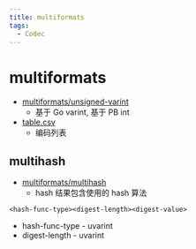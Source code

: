 ```yaml
---
title: multiformats
tags:
  - Codec
---
```


# multiformats

- [multiformats/unsigned-varint](https://github.com/multiformats/unsigned-varint)
  - 基于 Go varint, 基于 PB int
- [table.csv](https://github.com/multiformats/multicodec/blob/master/table.csv)
  - 编码列表

## multihash

- [multiformats/multihash](https://github.com/multiformats/multihash)
  - hash 结果包含使用的 hash 算法

```
<hash-func-type><digest-length><digest-value>
```

- hash-func-type - uvarint
- digest-length - uvarint
